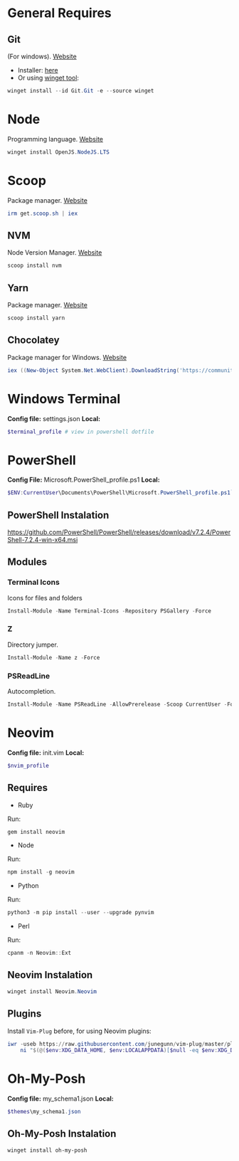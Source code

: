 General Requires
===================
## Git
(For windows). [Website](https://git-scm.com/)

* Installer: [here](https://github.com/git-for-windows/git/releases/download/v2.36.1.windows.1/Git-2.36.1-64-bit.exe)
* Or using [winget tool](https://docs.microsoft.com/en-us/windows/package-manager/winget):

```powershell
winget install --id Git.Git -e --source winget
```

# Node
Programming language. [Website](https://nodejs.org/en/)

```powershell
winget install OpenJS.NodeJS.LTS
```

# Scoop
Package manager. [Website](https://scoop.sh/)

```powershell
irm get.scoop.sh | iex
```

## NVM
Node Version Manager. [Website](https://github.com/nvm-sh/nvm)

```powershell
scoop install nvm
```

## Yarn
Package manager. [Website](https://yarnpkg.com/)

```powershell
scoop install yarn
```

## Chocolatey
Package manager for Windows. [Website](https://chocolatey.org/)

```powershell
iex ((New-Object System.Net.WebClient).DownloadString('https://community.chocolatey.org/install.ps1'))
```

Windows Terminal
===================

**Config file:** settings.json
**Local:**
```powershell
$terminal_profile # view in powershell dotfile
```



PowerShell
===================

**Config File:** Microsoft.PowerShell_profile.ps1
**Local:**
```powershell
$ENV:CurrentUser\Documents\PowerShell\Microsoft.PowerShell_profile.ps1` (`$PROFILE`)
```

## PowerShell Instalation

<https://github.com/PowerShell/PowerShell/releases/download/v7.2.4/PowerShell-7.2.4-win-x64.msi>

## Modules

### Terminal Icons
Icons for files and folders

```powershell
Install-Module -Name Terminal-Icons -Repository PSGallery -Force
```

### Z
Directory jumper.

```powershell
Install-Module -Name z -Force
```

### PSReadLine
Autocompletion.

```powershell
Install-Module -Name PSReadLine -AllowPrerelease -Scoop CurrentUser -Force -SkipPublisherCheck
```



Neovim
===================

**Config file:** init.vim
**Local:**
```powershell
$nvim_profile
```

## Requires

* Ruby

Run:
```powershell
gem install neovim
```

* Node

Run:
```powershell
npm install -g neovim
```

* Python

Run:
```powershell
python3 -m pip install --user --upgrade pynvim
```

* Perl

Run:
```powershell
cpanm -n Neovim::Ext
```

## Neovim Instalation

```powershell
winget install Neovim.Neovim
```

## Plugins

Install `Vim-Plug` before, for using Neovim plugins:

```powershell
iwr -useb https://raw.githubusercontent.com/junegunn/vim-plug/master/plug.vim |`
    ni "$(@($env:XDG_DATA_HOME, $env:LOCALAPPDATA)[$null -eq $env:XDG_DATA_HOME])/nvim-data/site/autoload/plug.vim" -Force
```



Oh-My-Posh
===================

**Config file:** my_schema1.json
**Local:**
```powershell
$themes\my_schema1.json
```

## Oh-My-Posh Instalation

```powershell
winget install oh-my-posh
```
